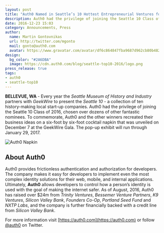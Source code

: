```yaml
---
layout: post
title: "Auth0 Named in Seattle’s 10 Hottest Entrepreneurial Ventures for 2016"
description: Auth0 had the privilege of joining the Seattle 10 Class of 2016
date: 2016-12-23 15:03
category: Announcements, Press
author:
  name: Martin Gontovnikas
  url: http://twitter.com/mgonto
  mail: gonto@auth0.com
  avatar: https://www.gravatar.com/avatar/df6c864847fba9687d962cb80b482764??s=60
design: 
  bg_color: "#2A6DBA"
  image: https://cdn.auth0.com/blog/seattle-top10-2016/logo.png
press_release: true
tags: 
- auth0
- seattle-top10
---
```


**BELLEVUE, WA** - Every year the *Seattle Museum of History and Industry* partners with *GeekWire* to present the *Seattle 10* - a collection of ten history-making local start-up companies. Auth0 had the privilege of joining the Seattle 10 Class of 2016, chosen over dozens of other fantastic nominees. To commemorate, Auth0 and the other winners recreated their business ideas on a six-foot by six-foot cocktail napkin that was unveiled on December 7 at the GeekWire Gala. The pop-up exhibit will run through January 29, 2017.

![Auth0 Napkin](https://cdn.auth0.com/blog/press/auth0-napkin.png)

## About Auth0
Auth0 provides frictionless authentication and authorization for developers. The company makes it easy for developers to implement even the most complex identity solutions for their web, mobile, and internal applications. Ultimately, **Auth0** allows developers to control how a person’s identity is used with the goal of making the internet safer. As of August, 2016, Auth0 has raised over $24m from *Trinity Ventures*, *Bessemer Venture Partners*, *K9 Ventures*, *Silicon Valley Bank*, *Founders Co-Op*, *Portland Seed Fund* and *NXTP Labs*, and the company is further financially backed with a credit line from *Silicon Valley Bank*.

For more information visit [https://auth0.com](https://auth0.com) or follow [@auth0](https://twitter.com/auth0) on Twitter.